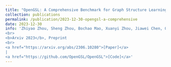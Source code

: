 ```yaml
---
title: "OpenGSL: A Comprehensive Benchmark for Graph Structure Learning"
collection: publications
permalink: /publication/2023-12-30-opengsl-a-comprehensive
date: 2023-12-30
info: 'Zhiyao Zhou, Sheng Zhou, Bochao Mao, Xuanyi Zhou, Jiawei Chen, Qiaoyu Tan, <b>Daochen Zha</b>, Can Wang, Yan Feng, Chun Chen
<br>
<b>Arxiv 2023</b>, Preprint
<br>
<a href="https://arxiv.org/abs/2306.10280">[Paper]</a>
|
<a href="https://github.com/OpenGSL/OpenGSL">[Code]</a>'
---
```

